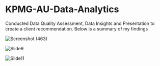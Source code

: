# KPMG-AU-Data-Analytics
Conducted Data Quality Assessment, Data Insights and Presentation to create a client recommendation.
Below is a summary of my findings

![Screenshot (463)](https://github.com/Shirley22225/KPMG-AU-Data-Analytics/assets/3306225/53dd24f5-9810-420c-a61d-4957468c2257)

![Slide9](https://github.com/Shirley22225/KPMG-AU-Data-Analytics/assets/3306225/217d6ea7-cfbc-48a3-8feb-0df01f023c35)

![Slide11](https://github.com/Shirley22225/KPMG-AU-Data-Analytics-v/assets/3306225/063162c1-3680-4cc6-ac60-72e1b4345ef0)


